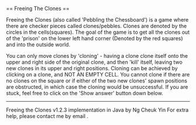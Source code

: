 == Freeing The Clones ==

Freeing the Clones (also called 'Pebbling the Chessboard') 
is a game where there are checker pieces called clones/pebbles. 
Clones are denoted by the circles in the cells(squares).
The goal of the game is to get all the clones out of the 'prison' on the lower left hand corner
(Denoted by the red squares) and into the outside world.

You can only move clones by 'cloning' - having a clone clone itself onto the upper and right side
of the original clone, and then 'kill' itself, leaving two new clones in its upper and right positions.
Cloning can be achieved by clicking on a clone, and NOT AN EMPTY CELL.
You cannot clone if there are no clones on the square or if either of the two new clones' spawn positions
are obstructed, in which case the cloning would be unsuccessful.
If you are stuck, feel free to click on the 'Show answer' button down below.
<hr>
Freeing the Clones v1.2.3 implementation in Java by Ng Cheuk Yin
For extra help, please contact me by email <cheukyin699@yahoo.com>.
